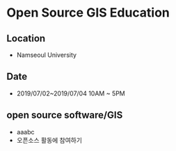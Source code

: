 ﻿# Open Source GIS Education

## Location
 * Namseoul University
 
## Date
 * 2019/07/02~2019/07/04 10AM ~ 5PM

## open source software/GIS
* aaabc
* 오픈소스 활동에 참여하기